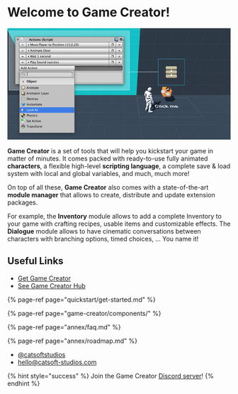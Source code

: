 # Welcome to Game Creator!

![\(Example of an Action sequence\)](.gitbook/assets/game-creator.jpg)

**Game Creator** is a set of tools that will help you kickstart your game in matter of minutes. It comes packed with ready-to-use fully animated **characters**, a flexible high-level **scripting language**, a complete save & load system with local and global variables, and much, much more!

On top of all these, **Game Creator** also comes with a state-of-the-art **module manager** that allows to create, distribute and update extension packages. 

For example, the **Inventory** module allows to add a complete Inventory to your game with crafting recipes, usable items and customizable effects. The **Dialogue** module allows to have cinematic conversations between characters with branching options, timed choices, ... You name it!

## Useful Links

* [Get Game Creator](https://www.assetstore.unity3d.com/#!/content/89443?aid=1100l36uR)
* [See Game Creator Hub](https://hub.gamecreator.io)

{% page-ref page="quickstart/get-started.md" %}

{% page-ref page="game-creator/components/" %}

{% page-ref page="annex/faq.md" %}

{% page-ref page="annex/roadmap.md" %}

* [@catsoftstudios](https://twitter.com/catsoftstudios)
* [hello@catsoft-studios.com](mailto:hello@catsoft-studios.com)

{% hint style="success" %}
Join the Game Creator [Discord server](https://discord.gg/WUTVJeq)!
{% endhint %}

